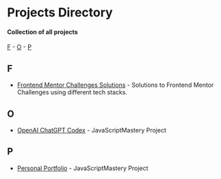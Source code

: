# Projects Directory
#### Collection of all projects 

[F](#f) - [O](#o) - [P](#p)
## F <a id="f"></a>
- <a href="https://github.com/Parth-1602/frontend-mentor-challenges-solutions">Frontend Mentor Challenges Solutions<a/> - Solutions to Frontend Mentor Challenges using different tech stacks.

## O <a id="o"></a>
- <a href="https://github.com/Parth-1602/jsm-openai-codex">OpenAI ChatGPT Codex<a/> - JavaScriptMastery Project

## P <a id="p"></a>
- <a href="https://github.com/Parth-1602/jsm-personal-portfolio">Personal Portfolio<a/> - JavaScriptMastery Project
